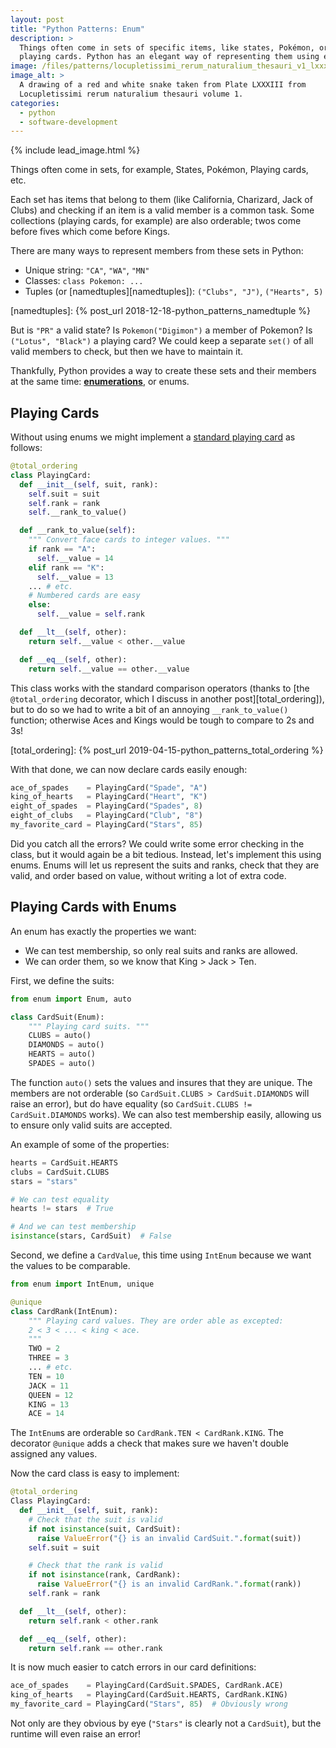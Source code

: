 ```yaml
---
layout: post
title: "Python Patterns: Enum"
description: >
  Things often come in sets of specific items, like states, Pokémon, or
  playing cards. Python has an elegant way of representing them using enum.
image: /files/patterns/locupletissimi_rerum_naturalium_thesauri_v1_lxxxiii_snake.png
image_alt: >
  A drawing of a red and white snake taken from Plate LXXXIII from
  Locupletissimi rerum naturalium thesauri volume 1.
categories:
  - python
  - software-development
---
```


{% include lead_image.html %}

Things often come in sets, for example, States, Pokémon, Playing cards, etc.

Each set has items that belong to them (like California, Charizard, Jack of
Clubs) and checking if an item is a valid member is a common task. Some
collections (playing cards, for example) are also orderable; twos come before
fives which come before Kings.

There are many ways to represent members from these sets in Python:

- Unique string: `"CA"`, `"WA"`, `"MN"`
- Classes: `class Pokemon: ... `
- Tuples (or [namedtuples][namedtuples]): `("Clubs", "J")`, `("Hearts", 5)`

[namedtuples]: {% post_url 2018-12-18-python_patterns_namedtuple %}

But is `"PR"` a valid state? Is `Pokemon("Digimon")` a member of Pokemon? Is
`("Lotus", "Black")` a playing card? We could keep a separate `set()` of all
valid members to check, but then we have to maintain it.

Thankfully, Python provides a way to create these sets and their members at
the same time: [**enumerations**][enums], or enums.

[enums]: https://docs.python.org/3/library/enum.html

## Playing Cards

Without using enums we might implement a [standard playing card][card_52] as
follows:

[card_52]: https://en.wikipedia.org/wiki/Standard_52-card_deck

```python
@total_ordering
class PlayingCard:
  def __init__(self, suit, rank):
    self.suit = suit
    self.rank = rank
    self.__rank_to_value()

  def __rank_to_value(self):
    """ Convert face cards to integer values. """
    if rank == "A":
      self.__value = 14
    elif rank == "K":
      self.__value = 13
    ... # etc.
    # Numbered cards are easy
    else:
      self.__value = self.rank

  def __lt__(self, other):
    return self.__value < other.__value

  def __eq__(self, other):
    return self.__value == other.__value
```

This class works with the standard comparison operators (thanks to [the
`@total_ordering` decorator, which I discuss in another
post][total_ordering]), but to do so we had to write a bit of an annoying
`__rank_to_value()` function; otherwise Aces and Kings would be tough to
compare to 2s and 3s!

[total_ordering]: {% post_url 2019-04-15-python_patterns_total_ordering %}

With that done, we can now declare cards easily enough:

```python
ace_of_spades    = PlayingCard("Spade", "A")
king_of_hearts   = PlayingCard("Heart", "K")
eight_of_spades  = PlayingCard("Spades", 8)
eight_of_clubs   = PlayingCard("Club", "8")
my_favorite_card = PlayingCard("Stars", 85)
```

Did you catch all the errors? We could write some error checking in the class,
but it would again be a bit tedious. Instead, let's implement this using enums.
Enums will let us represent the suits and ranks, check that they are valid,
and order based on value, without writing a lot of extra code.

## Playing Cards with Enums

An enum has exactly the properties we want:

- We can test membership, so only real suits and ranks are allowed.
- We can order them, so we know that King > Jack > Ten.

First, we define the suits:

```python
from enum import Enum, auto

class CardSuit(Enum):
    """ Playing card suits. """
    CLUBS = auto()
    DIAMONDS = auto()
    HEARTS = auto()
    SPADES = auto()
```

The function `auto()` sets the values and insures that they are unique. The
members are not orderable (so `CardSuit.CLUBS > CardSuit.DIAMONDS` will raise
an error), but do have equality (so `CardSuit.CLUBS != CardSuit.DIAMONDS`
works). We can also test membership easily, allowing us to ensure only valid
suits are accepted.

An example of some of the properties:

```python
hearts = CardSuit.HEARTS
clubs = CardSuit.CLUBS
stars = "stars"

# We can test equality
hearts != stars  # True

# And we can test membership
isinstance(stars, CardSuit)  # False
```

Second, we define a `CardValue`, this time using `IntEnum` because we want the
values to be comparable.

```python
from enum import IntEnum, unique

@unique
class CardRank(IntEnum):
    """ Playing card values. They are order able as excepted:
    2 < 3 < ... < king < ace.
    """
    TWO = 2
    THREE = 3
    ... # etc.
    TEN = 10
    JACK = 11
    QUEEN = 12
    KING = 13
    ACE = 14
```

The `IntEnum`s are orderable so `CardRank.TEN < CardRank.KING`. The decorator
`@unique` adds a check that makes sure we haven't double assigned any values.

Now the card class is easy to implement:

```python
@total_ordering
Class PlayingCard:
  def __init__(self, suit, rank):
    # Check that the suit is valid
    if not isinstance(suit, CardSuit):
      raise ValueError("{} is an invalid CardSuit.".format(suit))
    self.suit = suit

    # Check that the rank is valid
    if not isinstance(rank, CardRank):
      raise ValueError("{} is an invalid CardRank.".format(rank))
    self.rank = rank

  def __lt__(self, other):
    return self.rank < other.rank

  def __eq__(self, other):
    return self.rank == other.rank
```

It is now much easier to catch errors in our card definitions:

```python
ace_of_spades    = PlayingCard(CardSuit.SPADES, CardRank.ACE)
king_of_hearts   = PlayingCard(CardSuit.HEARTS, CardRank.KING)
my_favorite_card = PlayingCard("Stars", 85)  # Obviously wrong
```

Not only are they obvious by eye (`"Stars"` is clearly not a `CardSuit`), but
the runtime will even raise an error!
